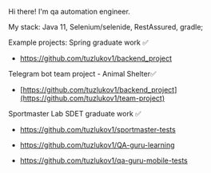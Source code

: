Hi there! I'm qa automation engineer.

My stack: Java 11, Selenium/selenide, RestAssured, gradle;

Example projects: 
Spring graduate work ✅
- https://github.com/tuzlukov1/backend_project

Telegram bot team project - Animal Shelter✅
- [https://github.com/tuzlukov1/backend_project](https://github.com/tuzlukov1/team-project)

Sportmaster Lab SDET graduate work ✅
- https://github.com/tuzlukov1/sportmaster-tests

- https://github.com/tuzlukov1/QA-guru-learning

- https://github.com/tuzlukov1/qa-guru-mobile-tests
